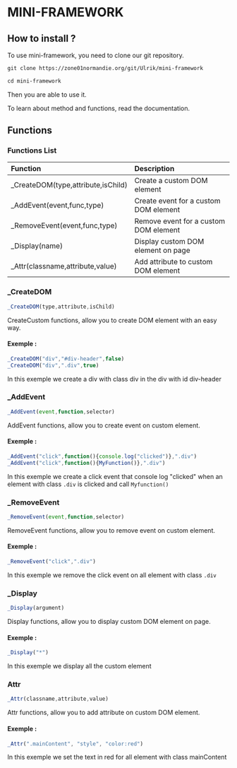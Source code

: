 # MINI-FRAMEWORK

## How to install ?

To use mini-framework, you need to clone our git repository.

```txt
git clone https://zone01normandie.org/git/Ulrik/mini-framework

cd mini-framework
```

Then you are able to use it.

To learn about method and functions, read the documentation.

## Functions

### Functions List

| Function                               | Description                          |
| :--------                              | :-------                             |
| _CreateDOM(type,attribute,isChild)     | Create a custom DOM element          | 
| _AddEvent(event,func,type)             | Create event for a custom DOM element|
| _RemoveEvent(event,func,type)          | Remove event for a custom DOM element|
| _Display(name)                         | Display custom DOM element on page   |
| _Attr(classname,attribute,value)       | Add attribute to custom DOM element  |

### _CreateDOM

```js
_CreateDOM(type,attribute,isChild)
```

CreateCustom functions, allow you to create DOM element with an easy way.

#### Exemple : 

```js
_CreateDOM("div","#div-header",false)
_CreateDOM("div",".div",true)
```

In this exemple we create a div with class div in the div with id div-header

### _AddEvent

```js
_AddEvent(event,function,selector)
```

AddEvent functions, allow you to create event on custom element.

#### Exemple : 

```js
_AddEvent("click",function(){console.log("clicked")},".div")
_AddEvent("click",function(){MyFunction()},".div")
```

In this exemple we create a click event that console log "clicked" when an element with class `.div` is clicked and call `Myfunction()`

### _RemoveEvent

```js
_RemoveEvent(event,function,selector)
```

RemoveEvent functions, allow you to remove event on custom element.

#### Exemple : 

```js
_RemoveEvent("click",".div")
```

In this exemple we remove the click event on all element with class `.div`

### _Display

```js
_Display(argument)
```

Display functions, allow you to display custom DOM element on page.

#### Exemple : 

```js
_Display("*")
```

In this exemple we display all the custom element

### Attr

```js
_Attr(classname,attribute,value)
```

Attr functions, allow you to add attribute on custom DOM element.

#### Exemple : 

```js
_Attr(".mainContent", "style", "color:red")
```

In this exemple we set the text in red for all element with class mainContent